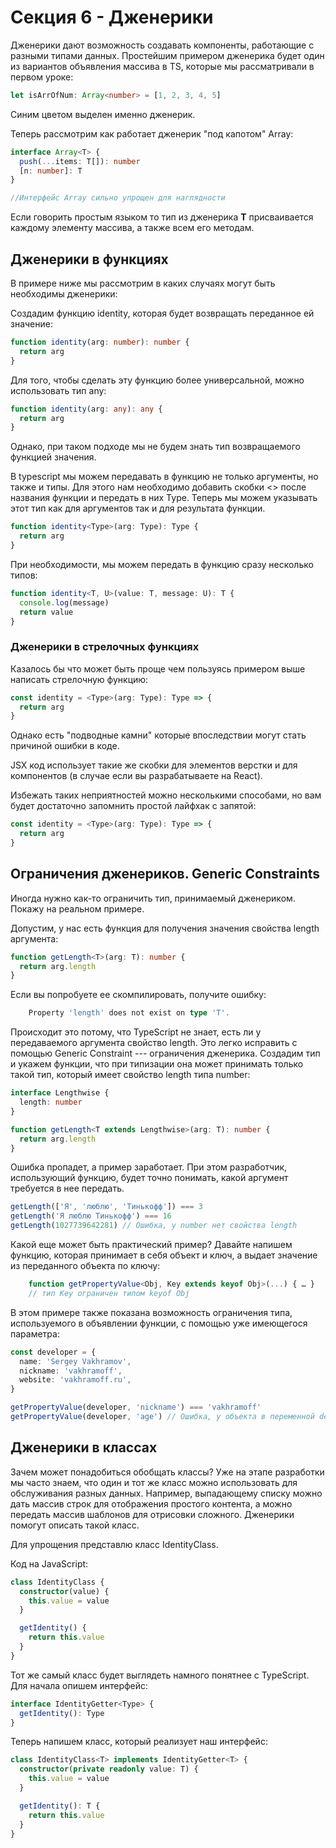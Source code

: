 # Секция 6 - Дженерики

Дженерики дают возможность создавать компоненты, работающие с разными
типами данных. Простейшим примером дженерика будет один из вариантов
объявления массива в TS, которые мы рассматривали в первом уроке:

```ts
let isArrOfNum: Array<number> = [1, 2, 3, 4, 5]
```

Синим цветом выделен именно дженерик.

Теперь рассмотрим как работает дженерик "под капотом" Array:

```ts
interface Array<T> {
  push(...items: T[]): number
  [n: number]: T
}

//Интерфейс Array сильно упрощен для наглядности
```

Если говорить простым языком то тип из дженерика **T** присваивается
каждому элементу массива, а также всем его методам.

## Дженерики в функциях

В примере ниже мы рассмотрим в каких случаях могут быть необходимы
дженерики:

Создадим функцию identity, которая будет возвращать переданное ей
значение:

```ts
function identity(arg: number): number {
  return arg
}
```

Для того, чтобы сделать эту функцию более универсальной, можно
использовать тип any:

```ts
function identity(arg: any): any {
  return arg
}
```

Однако, при таком подходе мы не будем знать тип возвращаемого функцией
значения.

В typescript мы можем передавать в функцию не только аргументы, но также
и типы. Для этого нам необходимо добавить скобки \<\> после названия
функции и передать в них Type. Теперь мы можем указывать этот тип как
для аргументов так и для результата функции.

```ts
function identity<Type>(arg: Type): Type {
  return arg
}
```

При необходимости, мы можем передать в функцию сразу несколько типов:

```ts
function identity<T, U>(value: T, message: U): T {
  console.log(message)
  return value
}
```

### Дженерики в стрелочных функциях

Казалось бы что может быть проще чем пользуясь примером выше написать
стрелочную функцию:

```ts
const identity = <Type>(arg: Type): Type => {
  return arg
}
```

Однако есть "подводные камни" которые впоследствии могут стать причиной
ошибки в коде.

JSX код использует такие же скобки для элементов верстки и для
компонентов (в случае если вы разрабатываете на React).

Избежать таких неприятностей можно несколькими способами, но вам будет
достаточно запомнить простой лайфхак с запятой:

```ts
const identity = <Type>(arg: Type): Type => {
  return arg
}
```

## Ограничения дженериков. Generic Constraints

Иногда нужно как-то ограничить тип, принимаемый дженериком. Покажу на
реальном примере.

Допустим, у нас есть функция для получения значения свойства length
аргумента:

```ts
function getLength<T>(arg: T): number {
  return arg.length
}
```

Если вы попробуете ее скомпилировать, получите ошибку:

```ts
    Property 'length' does not exist on type 'T'.
```

Происходит это потому, что TypeScript не знает, есть ли у передаваемого
аргумента свойство length. Это легко исправить с помощью Generic
Constraint --- ограничения дженерика. Создадим тип и укажем функции, что
при типизации она может принимать только такой тип, который имеет
свойство length типа number:

```ts
interface Lengthwise {
  length: number
}

function getLength<T extends Lengthwise>(arg: T): number {
  return arg.length
}
```

Ошибка пропадет, а пример заработает. При этом разработчик, использующий
функцию, будет точно понимать, какой аргумент требуется в нее передать.

```ts
getLength(['Я', 'люблю', 'Тинькофф']) === 3
getLength('Я люблю Тинькофф') === 16
getLength(1027739642281) // Ошибка, у number нет свойства length
```

Какой еще может быть практический пример? Давайте напишем функцию,
которая принимает в себя объект и ключ, а выдает значение из переданного
объекта по ключу:

```ts
    function getPropertyValue<Obj, Key extends keyof Obj>(...) { … }
    // тип Key ограничен типом keyof Obj
```

В этом примере также показана возможность ограничения типа,
используемого в объявлении функции, с помощью уже имеющегося параметра:

```ts
const developer = {
  name: 'Sergey Vakhramov',
  nickname: 'vakhramoff',
  website: 'vakhramoff.ru',
}

getPropertyValue(developer, 'nickname') === 'vakhramoff'
getPropertyValue(developer, 'age') // Ошибка, у объекта в переменной developer нет свойства age
```

## Дженерики в классах

Зачем может понадобиться обобщать классы? Уже на этапе разработки мы
часто знаем, что один и тот же класс можно использовать для обслуживания
разных данных. Например, выпадающему списку можно дать массив строк для
отображения простого контента, а можно передать массив шаблонов для
отрисовки сложного. Дженерики помогут описать такой класс.

Для упрощения представлю класс IdentityClass.

Код на JavaScript:

```ts
class IdentityClass {
  constructor(value) {
    this.value = value
  }

  getIdentity() {
    return this.value
  }
}
```

Тот же самый класс будет выглядеть намного понятнее с TypeScript. Для
начала опишем интерфейс:

```ts
interface IdentityGetter<Type> {
  getIdentity(): Type
}
```

Теперь напишем класс, который реализует наш интерфейс:

```ts
class IdentityClass<T> implements IdentityGetter<T> {
  constructor(private readonly value: T) {
    this.value = value
  }

  getIdentity(): T {
    return this.value
  }
}
```
